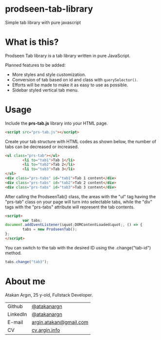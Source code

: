 # prodseen-tab-library
Simple tab library with pure javascript

# What is this?

Prodseen Tab library is a tab library written in pure JavaScript.

Planned features to be added:
- More styles and style customization.
- Conversion of tab based on id and class with `querySelector()`.
- Efforts will be made to make it as easy to use as possible.
- Sidebar styled vertical tab menu.

# Usage

Include the <b>prs-tab.js</b> library into your HTML page.
```html
<script src="prs-tab.js"></script>
```

Create your tab structure with HTML codes as shown below, the number of tabs can be decreased or increased.
```html
<ul class="prs-tab"></ul>
        <li to="tab1">Tab 1</li>
        <li to="tab2">Tab 2</li>
        <li to="tab3">Tab 3</li>
</ul>
<div class="prs-tabs" id="tab1">Tab 1 content</div>
<div class="prs-tabs" id="tab2">Tab 2 content</div>
<div class="prs-tabs" id="tab3">Tab 3 content</div>
```

After calling the ProdseenTab() class, the areas with the "ul" tag having the "prs-tab" class on your page will turn into selectable tabs, while the "div" tags with the "prs-tabs" attribute will represent the tab contents.
```html
<script>
        var tabs;
document.addEventListener(&quot;DOMContentLoaded&quot;, () => {
        tabs = new ProdseenTab();
};
</script>
```

You can switch to the tab with the desired ID using the .change("tab-id") method.

```js
tabs.change("tab3");
```

# About me
Atakan Argın, 25 y-old, Fullstack Developer.

|              |                                      |
|--------------|--------------------------------------|
| Github       | [@atakanargn](https://github.com/atakanargn)      |
| LinkedIn     | [@atakanargn](https://linkedin.com/in/atakanargn)   |
| E-mail       | [argin.atakan@gmail.com](mailto:argin.atakan@gmail.com) |
| CV           | [cv.argin.info](https://cv.argin.info/)            |
